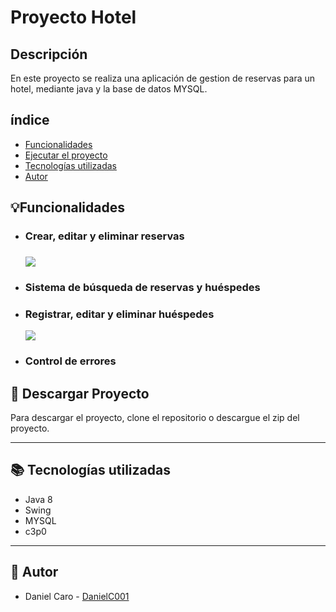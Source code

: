 <h1>Proyecto Hotel</h1>

## Descripción
En este proyecto se realiza una aplicación de gestion de reservas para un hotel,
mediante java y la base de datos MYSQL.



<section>
    <h2>índice</h2>
    <ul>
        <li><a href="#funcionalidad">Funcionalidades</a></li>
        <li><a href="#Ejecutar proyecto">Ejecutar el proyecto</a></li>
        <li><a href="#Tecnologias utilizadas">Tecnologías utilizadas</a></li>
        <li><a href="#Autor">Autor</a></li>
    </ul>
</section> 



<section id="funcionalidad">
    <h2> 💡Funcionalidades</h2>
    <ul>
        <li>
            <h3>Crear, editar y eliminar reservas<h3>
            <img src="./tools/gif2.gif">
        </li>
        <li>
            <h3>Sistema de búsqueda de reservas y huéspedes</h3>
        </li>
        <li>
            <h3>Registrar, editar y eliminar huéspedes</h3>
            <img src="./tools/gif1.gif">
        </li>
        <li>
            <h3>Control de errores</h3>
        </li>
    </ul>
    
    
</section> 


<section id="Ejecutar proyecto">
    <h2>🚀 Descargar Proyecto</h2>
    Para descargar el proyecto, clone el repositorio o descargue el zip del proyecto.
</section> 

***

<section id="Tecnologias utilizadas"> 
    <h2>📚 Tecnologías utilizadas</h2>
    <ul>
        <li>Java 8 </li>
        <li>Swing </li>
        <li>MYSQL </li>
        <li>c3p0 </li>
    </ul>
</section> 


***

<section id="Autor">
    <h2>👷 Autor</h2>
    <ul>
        <li>Daniel Caro - <a href="https://github.com/DanielC001">DanielC001</a> </li>
    </ul>
    
</section> 